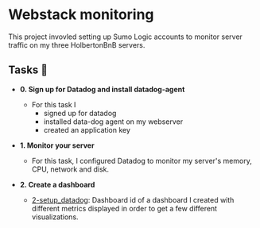 # Webstack monitoring

This project invovled setting up Sumo Logic accounts to monitor server traffic
on my three HolbertonBnB servers.

## Tasks :page_with_curl:

* **0. Sign up for Datadog and install datadog-agent**
  * For this task I 
    * signed up for datadog
    * installed data-dog agent on my webserver
    * created an application key

* **1. Monitor your server**
  * For this task, I configured Datadog to monitor my server's memory, CPU, network and disk.

* **2. Create a dashboard**
  * [2-setup_datadog](./2-setup_datadog): Dashboard id of a dashboard I created with different metrics displayed in order to get a few different visualizations.
